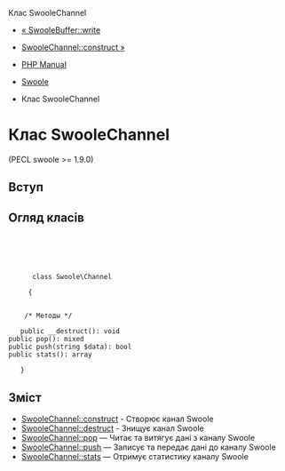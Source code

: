 Клас SwooleChannel

-   [« SwooleBuffer::write](swoole-buffer.write.html)
    
-   [SwooleChannel::construct »](swoole-channel.construct.html)
    
-   [PHP Manual](index.md)
    
-   [Swoole](book.swoole.md)
    
-   Клас SwooleChannel
    

# Клас SwooleChannel

(PECL swoole >= 1.9.0)

## Вступ

## Огляд класів

```classsynopsis



    
     
      class Swoole\Channel
     
     {


    /* Методы */
    
   public __destruct(): void
public pop(): mixed
public push(string $data): bool
public stats(): array

   }
```

## Зміст

-   [SwooleChannel::construct](swoole-channel.construct.html) - Створює канал Swoole
-   [SwooleChannel::destruct](swoole-channel.destruct.html) - Знищує канал Swoole
-   [SwooleChannel::pop](swoole-channel.pop.html) — Читає та витягує дані з каналу Swoole
-   [SwooleChannel::push](swoole-channel.push.html) — Записує та передає дані до каналу Swoole
-   [SwooleChannel::stats](swoole-channel.stats.html) — Отримує статистику каналу Swoole